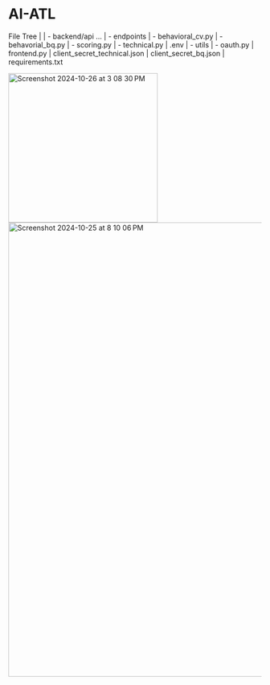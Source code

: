 # AI-ATL

File Tree
|
| - backend/api ...
  | - endpoints
    | - behavioral_cv.py
    | - behavorial_bq.py
    | - scoring.py
    | - technical.py
    | .env
  | - utils
    | - oauth.py
| frontend.py
| client_secret_technical.json
| client_secret_bq.json
| requirements.txt



<img width="297" alt="Screenshot 2024-10-26 at 3 08 30 PM" src="https://github.com/user-attachments/assets/5a6ea129-b7f6-4602-84ef-15287656b504">




<img width="904" alt="Screenshot 2024-10-25 at 8 10 06 PM" src="https://github.com/user-attachments/assets/c309c18b-c4b0-45bb-ba0d-19e137d97d0f">
